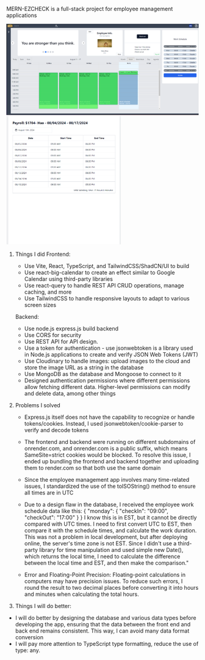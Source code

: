 MERN-EZCHECK is a full-stack project for employee management applications

<img src="/Main.png" alt="main" width="600"/> <img src="/Payroll.png" alt="payroll" width="300"/>

1. Things I did
   Frontend:

   - Use Vite, React, TypeScript, and TailwindCSS/ShadCN/UI to build
   - Use react-big-calendar to create an effect similar to Google Calendar using third-party libraries
   - Use react-query to handle REST API CRUD operations, manage caching, and more
   - Use TailwindCSS to handle responsive layouts to adapt to various screen sizes

   Backend:

   - Use node.js express.js build backend
   - Use CORS for security
   - Use REST API for API design.
   - Use a token for authentication - use jsonwebtoken is a library used in Node.js applications to create and verify JSON Web Tokens (JWT)
   - Use Cloudinary to handle images: upload images to the cloud and store the image URL as a string in the database
   - Use MongoDB as the database and Mongoose to connect to it
   - Designed authentication permissions where different permissions allow fetching different data. Higher-level permissions can modify and delete data, among other things

2. Problems I solved

   - Express.js itself does not have the capability to recognize or handle tokens/cookies. Instead, I used jsonwebtoken/cookie-parser to verify and decode tokens

   - The frontend and backend were running on different subdomains of onrender.com, and onrender.com is a public suffix,
     which means SameSite=strict cookies would be blocked. To resolve this issue, I ended up bundling the frontend and
     backend together and uploading them to render.com so that both use the same domain

   - Since the employee management app involves many time-related issues, I standardized the use of the toISOString() method to ensure all times are in UTC

   - Due to a design flaw in the database, I received the employee work schedule data like this:
     {
     "monday": {
     "checkIn": "09:00",
     "checkOut": "17:00"
     }
     }
     I know this is in EST, but it cannot be directly compared with UTC times. I need to first convert UTC to EST, then compare it with the schedule times,
     and calculate the work duration. This was not a problem in local development, but after deploying online, the server's time zone is not EST.
     Since I didn't use a third-party library for time manipulation and used simple new Date(),
     which returns the local time, I need to calculate the difference between the local time and EST, and then make the comparison."

   - Error and Floating-Point Precision: Floating-point calculations in computers may have precision issues. To reduce such errors,
     I round the result to two decimal places before converting it into hours and minutes when calculating the total hours.

3. Things I will do better:

- I will do better by designing the database and various data types before developing the app, ensuring that the data
  between the front end and back end remains consistent. This way, I can avoid many data format conversion
- I will pay more attention to TypeScript type formatting, reduce the use of type: any.
